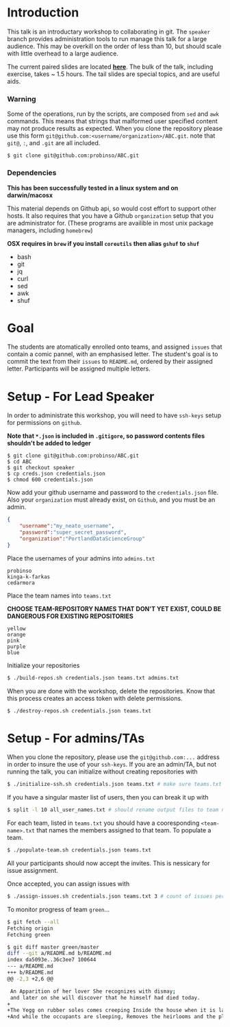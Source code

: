 # Introduction

This talk is an introductary workshop to collaborating in git. The `speaker` branch provides administration tools to run manage this talk for a large audience. This may be overkill on the order of less than 10, but should scale with little overhead to a large audience.

The current paired slides are located **[here](https://github.com/probinso/introduction-git)**. The bulk of the talk, including exercise, takes ~ 1.5 hours. The tail slides are special topics, and are useful aids.

### Warning

Some of the operations, run by the scripts, are composed from `sed` and `awk` commands. This means that strings that malformed user specified content may not produce results as expected. When you clone the repository please use this form `git@github.com:<username/organization>/ABC.git`. note that `git@`, `:`, and `.git` are all included.

```
$ git clone git@github.com:probinso/ABC.git
```

### Dependencies

**This has been successfully tested in a linux system and on darwin/macosx**

This material depends on Github api, so would cost effort to support other hosts. It also requires that you have a Github `organization` setup that you are administrator for. (These programs are availible in most unix package managers, including `homebrew`)

**OSX requires in `brew` if you install `coreutils` then alias `gshuf` to `shuf`**

- bash
- git
- jq
- curl
- sed
- awk
- shuf

# Goal

The students are atomatically enrolled onto teams, and assigned `issues` that contain a comic pannel, with an emphasised letter. The student's goal is to commit the text from their `issues` to `README.md`, ordered by their assigned letter. Participants will be assigned multiple letters.

# Setup - For Lead Speaker

In order to administrate this workshop, you will need to have `ssh-keys` setup for permissions on `github`.

**Note that `*.json` is included in `.gitigore`, so password contents files shouldn't be added to ledger**

```
$ git clone git@github.com:probinso/ABC.git
$ cd ABC
$ git checkout speaker
$ cp creds.json credentials.json
$ chmod 600 credentials.json
```

Now add your github username and password to the `credentials.json` file. Also your `organization` must already exist, on `Github`, and you must be an admin.

```json
{
    "username":"my_neato_username",
    "password":"super_secret_password",
    "organization":"PortlandDataScienceGroup"
}
```

Place the usernames of your admins into `admins.txt`

```text
probinso
kinga-k-farkas
cedarmora
```

Place the team names into `teams.txt`

**CHOOSE TEAM-REPOSITORY NAMES THAT DON'T YET EXIST, COULD BE DANGEROUS FOR EXISTING REPOSITORIES**

```text
yellow
orange
pink
purple
blue
```

Initialize your repositories

```bash
$ ./build-repos.sh credentials.json teams.txt admins.txt
```

When you are done with the workshop, delete the repositories.
Know that this process creates an access token with delete permissions.

```bash
$ ./destroy-repos.sh credentials.json teams.txt
```

# Setup - For admins/TAs

When you clone the repository, please use the `git@github.com:...` address in order to insure the use of your `ssh-keys`. If you are an admin/TA, but not running the talk, you can initialize without creating repositories with

```bash
$ ./initialize-ssh.sh credentials.json teams.txt # make sure teams.txt is the same as lead speaker
```

If you have a singular master list of users, then you can break it up with

```bash
$ split -l 10 all_user_names.txt # should rename output files to team names
```

For each team, listed in `teams.txt` you should have a cooresponding `<team-name>.txt` that names the members assigned to that team.
To populate a team.

```bash
$ ./populate-team.sh credentials.json teams.txt
```

All your participants should now accept the invites. This is nessicary for issue assignment.

Once accepted, you can assign issues with

```bash
$ ./assign-issues.sh credentials.json teams.txt 3 # count of issues per person
```

To monitor progress of team `green`...

```bash
$ git fetch --all
Fetching origin
Fetching green

$ git diff master green/master
diff --git a/README.md b/README.md
index da5093e..36c3ee7 100644
--- a/README.md
+++ b/README.md
@@ -2,3 +2,6 @@

 An Apparition of her lover She recognizes with dismay;
 and later on she will discover that he himself had died today.
+
+The Yegg on rubber soles comes creeping Inside the house when it is late,
+And while the occupants are sleeping, Removes the heirlooms and the plate.
```
